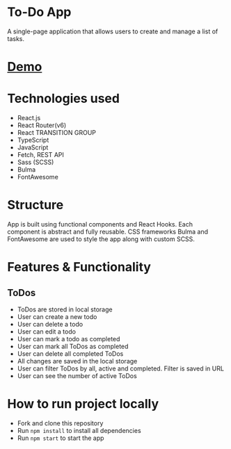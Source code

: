 # To-Do App
A single-page application that allows users to create and manage a list of tasks.

# [Demo](https://oleksandr-maslo.github.io/react-todo-app/)

# Technologies used
- React.js
- React Router(v6)
- React TRANSITION GROUP
- TypeScript
- JavaScript
- Fetch, REST API
- Sass (SCSS)
- Bulma
- FontAwesome

# Structure
App is built using functional components and React Hooks.
Each component is abstract and fully reusable.
CSS frameworks Bulma and FontAwesome are used to style the app along with custom SCSS.

# Features & Functionality

## ToDos
- ToDos are stored in local storage
- User can create a new todo
- User can delete a todo
- User can edit a todo
- User can mark a todo as completed
- User can mark all ToDos as completed
- User can delete all completed ToDos
- All changes are saved in the local storage
- User can filter ToDos by all, active and completed. Filter is saved in URL
- User can see the number of active ToDos

# How to run project locally
- Fork and clone this repository
- Run `npm install` to install all dependencies
- Run `npm start` to start the app